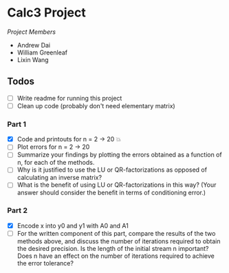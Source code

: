 # Calc3 Project

*Project Members*
 - Andrew Dai
 - William Greenleaf
 - Lixin Wang

## Todos

 - [ ] Write readme for running this project
 - [ ] Clean up code (probably don't need elementary matrix)

### Part 1

 - [x] Code and printouts for n = 2 -> 20 :boom:
 - [ ] Plot errors for n = 2 -> 20
 - [ ] Summarize your findings by plotting the errors obtained as a function
       of n, for each of the methods.
 - [ ] Why is it justified to use the LU or QR-factorizations as opposed of
       calculating an inverse matrix?
 - [ ] What is the benefit of using LU or QR-factorizations in this way? (Your
       answer should consider the benefit in terms of conditioning error.)
 
### Part 2

 - [x] Encode x into y0 and y1 with A0 and A1
 - [ ] For the written component of this part, compare the results of the two
       methods above, and discuss the number of iterations required to obtain
       the desired precision. Is the length of the initial stream n important?
       Does n have an effect on the number of iterations required to achieve
       the error tolerance?